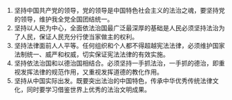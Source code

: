 1. 坚持中国共产党的领导，党的领导是中国特色社会主义的法治之魂，要坚持党的领导，维护我全党全国团结统一。
2. 坚持以人民为中心，全面依法治国最广泛最深厚的基础是人民必须坚持法治为了人民，保证人民充分行使当家做主的权利。
3. 坚持法律面前人人平等。任何组织和个人都不得超越宪法法律，必须维护国家法制统一、威严和权威，切实保证宪法法律的有效实施。
4. 坚持依法治国和以德治国相结合。必须坚持一手抓法治，一手抓的德治，即重视发挥法律的规范作用，又重视发挥道德的教化作用。
5. 坚持从中国实际出发。既要突出法治的中国特色，传承中华优秀传统法律文化，同时要学习借鉴世界上优秀的法治文明成果。